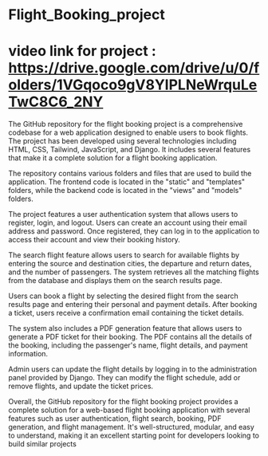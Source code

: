 # Flight_Booking_project

# video link for project : https://drive.google.com/drive/u/0/folders/1VGqoco9gV8YIPLNeWrquLeTwC8C6_2NY

The GitHub repository for the flight booking project is a comprehensive codebase for a web application designed to enable users to book flights. The project has been developed using several technologies including HTML, CSS, Tailwind, JavaScript, and Django. It includes several features that make it a complete solution for a flight booking application.

The repository contains various folders and files that are used to build the application. The frontend code is located in the "static" and "templates" folders, while the backend code is located in the "views" and "models" folders.

The project features a user authentication system that allows users to register, login, and logout. Users can create an account using their email address and password. Once registered, they can log in to the application to access their account and view their booking history.

The search flight feature allows users to search for available flights by entering the source and destination cities, the departure and return dates, and the number of passengers. The system retrieves all the matching flights from the database and displays them on the search results page.

Users can book a flight by selecting the desired flight from the search results page and entering their personal and payment details. After booking a ticket, users receive a confirmation email containing the ticket details.

The system also includes a PDF generation feature that allows users to generate a PDF ticket for their booking. The PDF contains all the details of the booking, including the passenger's name, flight details, and payment information.

Admin users can update the flight details by logging in to the administration panel provided by Django. They can modify the flight schedule, add or remove flights, and update the ticket prices.

Overall, the GitHub repository for the flight booking project provides a complete solution for a web-based flight booking application with several features such as user authentication, flight search, booking, PDF generation, and flight management. It's well-structured, modular, and easy to understand, making it an excellent starting point for developers looking to build similar projects
